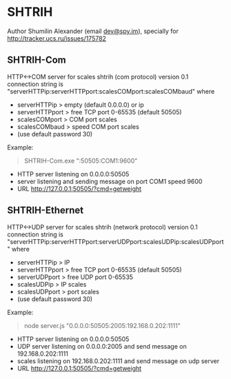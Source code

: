 # SHTRIH

Author Shumilin Alexander (email dev@spy.im), specially for http://tracker.ucs.ru/issues/175782

## SHTRIH-Com

HTTP<->COM server for scales shtrih (com protocol) version 0.1  
connection string is "serverHTTPip:serverHTTPport:scalesCOMport:scalesCOMbaud" where

- serverHTTPip > empty (default 0.0.0.0) or ip
- serverHTTPport > free TCP port 0-65535 (default 50505)
- scalesCOMport > COM port scales
- scalesCOMbaud > speed COM port scales
- (use default password 30)

Example:

>SHTRIH-Com.exe ":50505:COM1:9600"
- HTTP server listening on 0.0.0.0:50505
- server listening and sending message on port COM1 speed 9600
- URL http://127.0.0.1:50505/?cmd=getweight

## SHTRIH-Ethernet

HTTP<->UDP server for scales shtrih (network protocol) version 0.1  
connection string is "serverHTTPip:serverHTTPport:serverUDPport:scalesUDPip:scalesUDPport" where

- serverHTTPip > IP
- serverHTTPport > free TCP port 0-65535 (default 50505)
- serverUDPport > free UDP port 0-65535
- scalesUDPip > IP scales
- scalesUDPport > port scales
- (use default password 30)

Example:

> node server.js "0.0.0.0:50505:2005:192.168.0.202:1111"
- HTTP server listening on 0.0.0.0:50505
- UDP server listening on 0.0.0.0:2005 and send message on 192.168.0.202:1111
- scales listening on 192.168.0.202:1111 and send message on udp server
- URL http://127.0.0.1:50505/?cmd=getweight
